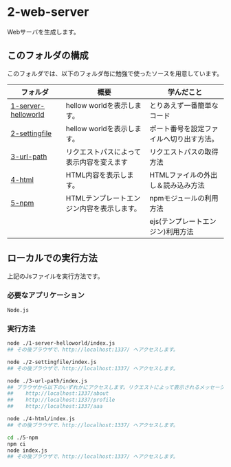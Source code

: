 # 2-web-server
Webサーバを生成します。  

## このフォルダの構成  
このフォルダでは、以下のフォルダ毎に勉強で使ったソースを用意しています。  

| フォルダ                                         | 概要                      | 学んだこと                |
| -------------------------------------------- | ----------------------- | -------------------- |
| [1-server-helloworld](./1-server-helloworld) | hellow worldを表示します。     | とりあえず一番簡単なコード        |
| [2-settingfile](./2-settingfile)             | hellow worldを表示します。     | ポート番号を設定ファイルへ切り出す方法。 |
| [3-url-path](./3-url-path/index.js)          | リクエストパスによって表示内容を変えます    | リクエストパスの取得方法         |
| [4-html](./4-html/index.js)                  | HTML内容を表示します。           | HTMLファイルの外出し＆読み込み方法  |
| [5-npm](./5-npm/index.js)                    | HTMLテンプレートエンジン内容を表示します。 | npmモジュールの利用方法        |
|                                              |                         | ejs(テンプレートエンジン)利用方法  |

## ローカルでの実行方法
上記のJsファイルを実行方法です。  

### 必要なアプリケーション
```Node.js```  

### 実行方法
```sh 
node ./1-server-helloworld/index.js
## その後ブラウザで、http://localhost:1337/ へアクセスします。

node ./2-settingfile/index.js
## その後ブラウザで、http://localhost:1337/ へアクセスします。

node ./3-url-path/index.js
## ブラウザから以下のいずれかにアクセスします。リクエストによって表示されるメッセージが変わります。
##    http://localhost:1337/about
##    http://localhost:1337/profile
##    http://localhost:1337/aaa

node ./4-html/index.js 
## その後ブラウザで、http://localhost:1337/ へアクセスします。

cd ./5-npm
npm ci
node index.js 
## その後ブラウザで、http://localhost:1337/ へアクセスします。

```
